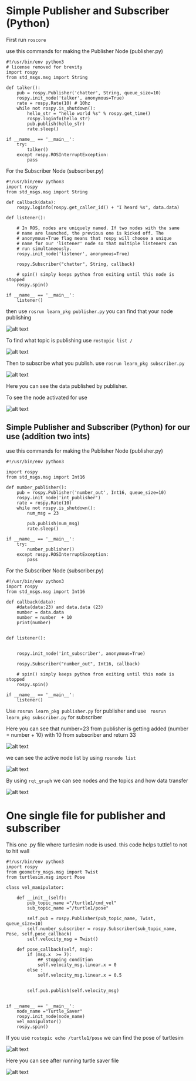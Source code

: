 # Simple Publisher and Subscriber (Python)

First run `roscore`

use this commands for making the Publisher Node (publisher.py)


```
#!/usr/bin/env python3
# license removed for brevity
import rospy
from std_msgs.msg import String

def talker():
    pub = rospy.Publisher('chatter', String, queue_size=10)
    rospy.init_node('talker', anonymous=True)
    rate = rospy.Rate(10) # 10hz
    while not rospy.is_shutdown():
        hello_str = "hello world %s" % rospy.get_time()
        rospy.loginfo(hello_str)
        pub.publish(hello_str)
        rate.sleep()

if __name__ == '__main__':
    try:
        talker()
    except rospy.ROSInterruptException:
        pass

```

For the Subscriber Node (subscriber.py)

```
#!/usr/bin/env python3
import rospy
from std_msgs.msg import String

def callback(data):
    rospy.loginfo(rospy.get_caller_id() + "I heard %s", data.data)
    
def listener():

    # In ROS, nodes are uniquely named. If two nodes with the same
    # name are launched, the previous one is kicked off. The
    # anonymous=True flag means that rospy will choose a unique
    # name for our 'listener' node so that multiple listeners can
    # run simultaneously.
    rospy.init_node('listener', anonymous=True)

    rospy.Subscriber("chatter", String, callback)

    # spin() simply keeps python from exiting until this node is stopped
    rospy.spin()

if __name__ == '__main__':
    listener()
```

then use `rosrun learn_pkg publisher.py` you can find that your node publishing


![alt text](assets/imagep1.png)

To find what topic is publishing use `rostopic list /` 

![alt text](assets/imagep2.png)

Then to subscribe what you publish. use `rosrun learn_pkg subscriber.py `

![alt text](assets/imagep3.png)

Here you can see the data published by publisher.

To see the node activated for use 

![alt text](assets/imagep4.png)



## Simple Publisher and Subscriber (Python) for our use (addition two ints)


use this commands for making the Publisher Node (publisher.py)

```
#!/usr/bin/env python3

import rospy
from std_msgs.msg import Int16

def number_publisher():
    pub = rospy.Publisher('number_out', Int16, queue_size=10)
    rospy.init_node('int_publisher')
    rate = rospy.Rate(10)
    while not rospy.is_shutdown():
        num_msg = 23

        pub.publish(num_msg)
        rate.sleep()

if __name__ == '__main__':
    try:
        number_publisher()
    except rospy.ROSInterruptException:
        pass

```
For the Subscriber Node (subscriber.py)

```
#!/usr/bin/env python3
import rospy
from std_msgs.msg import Int16

def callback(data):
    #data(data:23) and data.data (23)
    number = data.data
    number = number  + 10
    print(number)


def listener():


    rospy.init_node('int_subscriber', anonymous=True)

    rospy.Subscriber("number_out", Int16, callback)

    # spin() simply keeps python from exiting until this node is stopped
    rospy.spin()

if __name__ == '__main__':
    listener()

```
Use `rosrun learn_pkg publisher.py` for publisher
and use ` rosrun learn_pkg subscriber.py` for subscriber

Here you can see that number=23 from publisher is getting added (number = number  + 10) with 10 from subscriber and return 33

![alt text](assets/imagep5.png)

we can see the active node list by using `rosnode list`

![alt text](assets/imagep6.png)

By using `rqt_graph` we can see nodes and the topics  and how data transfer

![alt text](assets/imagep7.png)

# One single file for publisher and subscriber

This one .py file where turtlesim node is used. this code helps tuttle1 to not to hit wall

```
#!/usr/bin/env python3
import rospy
from geometry_msgs.msg import Twist
from turtlesim.msg import Pose

class vel_manipulator:

    def __init__(self):
        pub_topic_name ="/turtle1/cmd_vel"
        sub_topic_name ="/turtle1/pose"

        self.pub = rospy.Publisher(pub_topic_name, Twist, queue_size=10)
        self.number_subscriber = rospy.Subscriber(sub_topic_name, Pose, self.pose_callback)
        self.velocity_msg = Twist()

    def pose_callback(self, msg):
        if (msg.x  >= 7):
            ## stopping condition
            self.velocity_msg.linear.x = 0
        else :
            self.velocity_msg.linear.x = 0.5


        self.pub.publish(self.velocity_msg)


if __name__ == '__main__':
    node_name ="Turtle_Saver"
    rospy.init_node(node_name)
    vel_manipulator()
    rospy.spin()
```

If you use `rostopic echo /turtle1/pose` we can find the pose of turtlesim

![alt text](assets/image-1p8.png)

Here you can see after running turtle saver file 

![alt text](assets/imagep9.png)

